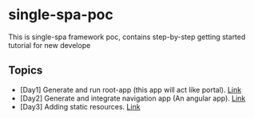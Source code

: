 
# single-spa-poc

This is single-spa framework poc, contains step-by-step getting started tutorial for new develope 

## Topics

- [Day1] Generate and run root-app (this app will act like portal). [Link](https://github.com/powerplugin/single-spa-poc/tree/day1)
- [Day2] Generate and integrate navigation app (An angular app). [Link](https://github.com/powerplugin/single-spa-poc/tree/day2)
- [Day3] Adding static resources. [Link](https://github.com/powerplugin/single-spa-poc/tree/day3)

